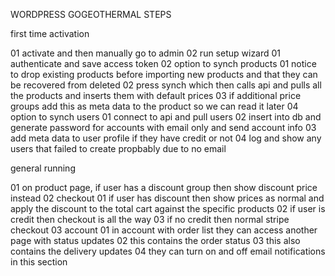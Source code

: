 WORDPRESS GOGEOTHERMAL STEPS


first time activation

01 activate and then manually go to admin
02 run setup wizard
    01 authenticate and save access token
    02 option to synch products
        01 notice to drop existing products before importing new products and that they can be recovered from deleted
        02 press synch which then calls api and pulls all the products and inserts them with default prices
        03 if additional price groups add this as meta data to the product so we can read it later
    04 option to synch users
        01 connect to api and pull users
        02 insert into db and generate password for accounts with email only and send account info
        03 add meta data to user profile if they have credit or not
        04 log and show any users that failed to create propbably due to no email


general running

01 on product page, if user has a discount group then show discount price instead
02 checkout
    01 if user has discount then show prices as normal and apply the discount to the total cart against the specific products
    02 if user is credit then checkout is all the way 
    03 if no credit then normal stripe checkout
03 account
    01 in account with order list they can access another page with status updates
    02 this contains the order status
    03 this also contains the delivery updates
    04 they can turn on and off email notifications in this section